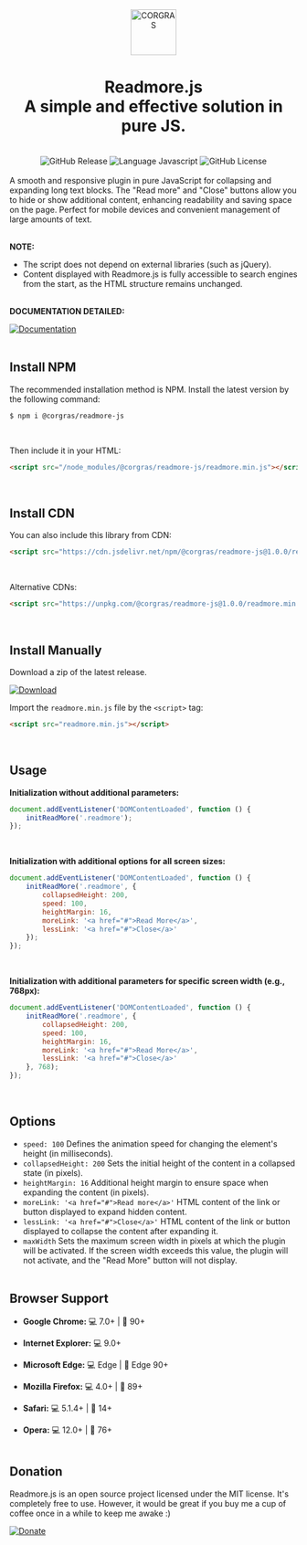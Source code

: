 <div align="center">
<a href="https://github.com/corgras/Readmore.js">
<img src="https://corgras.github.io/assets/images/logo.svg" alt="CORGRAS" width="80" height="80">
</a>
<h1 align="center">Readmore.js<br>A simple and effective solution in pure JS.</h1>
</div>
<br>
<div align="center">
<img alt="GitHub Release" src="https://img.shields.io/github/v/release/corgras/readmore.js?style=for-the-badge">
<img alt="Language Javascript" src="https://img.shields.io/badge/language-Javascript-yellow?style=for-the-badge">
<img alt="GitHub License" src="https://img.shields.io/github/license/corgras/readmore.js?style=for-the-badge">
</div>
<br>
A smooth and responsive plugin in pure JavaScript for collapsing and expanding long text blocks. The "Read more" and "Close" buttons allow you to hide or show additional content, enhancing readability and saving space on the page. Perfect for mobile devices and convenient management of large amounts of text.
<br><br>

**NOTE:**

 - The script does not depend on external libraries (such as jQuery).  
 - Content displayed with Readmore.js is fully accessible to search engines from the start, as the HTML structure remains unchanged.
<br><br>

**DOCUMENTATION DETAILED:**

<a href="https://corgras.github.io/en/readmore/docs/">
<img alt="Documentation" src="https://img.shields.io/badge/documentation%20detailed-b?style=for-the-badge&logo=googledocs&logoColor=white&logoSize=20px&labelColor=%23555&color=blue"></a>
<br><br>

## Install NPM

The recommended installation method is NPM. Install the latest version by the following command:

```
$ npm i @corgras/readmore-js
```
<br>

Then include it in your HTML:

```html
<script src="/node_modules/@corgras/readmore-js/readmore.min.js"></script>
```
<br>

## Install CDN

You can also include this library from CDN:
```html
<script src="https://cdn.jsdelivr.net/npm/@corgras/readmore-js@1.0.0/readmore.min.js"></script>
```
<br>

Alternative CDNs:
```html
<script src="https://unpkg.com/@corgras/readmore-js@1.0.0/readmore.min.js"></script>
```
<br>

## Install Manually

Download a zip of the latest release. 

<a href="https://github.com/corgras/Readmore.js/releases/latest"><img alt="Download" src="https://img.shields.io/badge/download-b?style=for-the-badge&color=blue"></a>

Import the `readmore.min.js` file by the `<script>` tag:

```html
<script src="readmore.min.js"></script>
```
<br>

## Usage

**Initialization without additional parameters:**

```javascript
document.addEventListener('DOMContentLoaded', function () {
    initReadMore('.readmore');
});
```
<br>

**Initialization with additional options for all screen sizes:**

```javascript
document.addEventListener('DOMContentLoaded', function () {
	initReadMore('.readmore', {
		collapsedHeight: 200,
		speed: 100,
		heightMargin: 16,
		moreLink: '<a href="#">Read More</a>',
		lessLink: '<a href="#">Close</a>'
	});
});
```
<br>

**Initialization with additional parameters for specific screen width (e.g., 768px):**

```javascript
document.addEventListener('DOMContentLoaded', function () {
	initReadMore('.readmore', {
		collapsedHeight: 200,
		speed: 100,
		heightMargin: 16,
		moreLink: '<a href="#">Read More</a>',
		lessLink: '<a href="#">Close</a>'
	}, 768);
});
```
<br>

## Options

* `speed: 100` Defines the animation speed for changing the element's height (in milliseconds).
* `collapsedHeight: 200` Sets the initial height of the content in a collapsed state (in pixels).
* `heightMargin: 16` Additional height margin to ensure space when expanding the content (in pixels).
* `moreLink: '<a href="#">Read more</a>'` HTML content of the link or button displayed to expand hidden content.
* `lessLink: '<a href="#">Close</a>'` HTML content of the link or button displayed to collapse the content after expanding it.
* `maxWidth` Sets the maximum screen width in pixels at which the plugin will be activated. If the screen width exceeds this value, the plugin will not activate, and the "Read More" button will not display.
<br><br>
## Browser Support

 - **Google Chrome:** 💻 7.0+ | 📱 90+

 - **Internet Explorer:** 💻 9.0+

 - **Microsoft Edge:** 💻 Edge | 📱 Edge 90+

 - **Mozilla Firefox:** 💻 4.0+ | 📱 89+

 - **Safari:** 💻 5.1.4+ | 📱 14+

 - **Opera:** 💻 12.0+ | 📱 76+
<br><br>
## Donation

Readmore.js is an open source project licensed under the MIT license. It's completely free to use. However, it would be great if you buy me a cup of coffee once in a while to keep me awake :)

<a href="https://www.paypal.com/donate/?hosted_button_id=DMETJT5YE55HN">
<img alt="Donate" src="https://img.shields.io/badge/Donate-PayPal?style=for-the-badge&logo=paypal&label=PayPal&color=blue">
</a>
